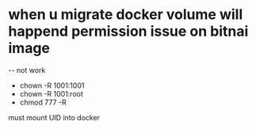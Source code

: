 # when u migrate docker volume will happend  permission issue on bitnai image
-- not work
- chown -R 1001:1001
- chown -R 1001:root
- chmod 777  -R 

must mount UID into  docker
